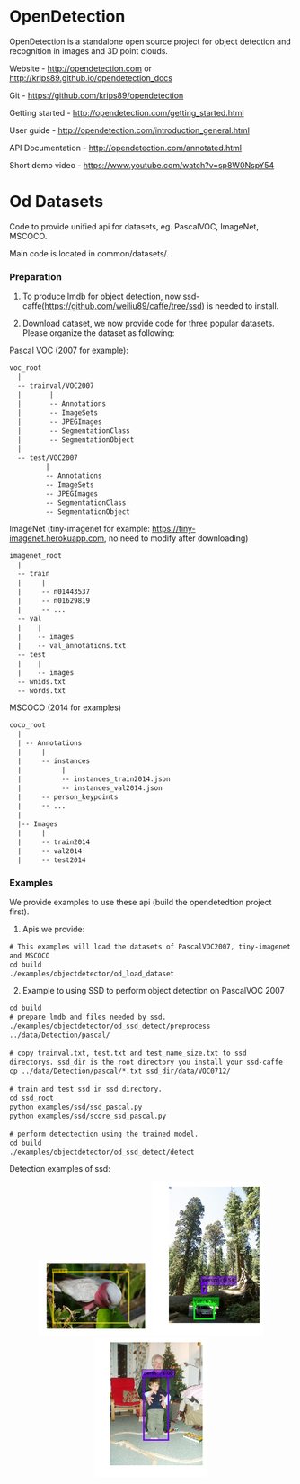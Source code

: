 OpenDetection
=============

OpenDetection is a standalone open source project for object detection and recognition in images and 3D point clouds.

Website - http://opendetection.com or http://krips89.github.io/opendetection_docs

Git - https://github.com/krips89/opendetection

Getting started - http://opendetection.com/getting_started.html

User guide - http://opendetection.com/introduction_general.html

API Documentation - http://opendetection.com/annotated.html

Short demo video - https://www.youtube.com/watch?v=sp8W0NspY54


Od Datasets
=============

Code to provide unified api for datasets, eg. PascalVOC, ImageNet, MSCOCO.

Main code is located in common/datasets/.

### Preparation
1. To produce lmdb for object detection, now ssd-caffe(https://github.com/weiliu89/caffe/tree/ssd) is needed to install.

2. Download dataset, we now provide code for three popular datasets. Please organize the dataset as following:

Pascal VOC (2007 for example):
```Shell
voc_root
  |
  -- trainval/VOC2007
  |       |
  |       -- Annotations
  |       -- ImageSets
  |       -- JPEGImages
  |       -- SegmentationClass
  |       -- SegmentationObject
  |
  -- test/VOC2007
         |
         -- Annotations
         -- ImageSets
         -- JPEGImages
         -- SegmentationClass
         -- SegmentationObject
```


ImageNet (tiny-imagenet for example: https://tiny-imagenet.herokuapp.com, no need to modify after downloading)
```Shell
imagenet_root
  |
  -- train
  |     |
  |     -- n01443537
  |     -- n01629819
  |     -- ...
  -- val
  |    |
  |    -- images
  |    -- val_annotations.txt
  -- test
  |    |
  |    -- images
  -- wnids.txt
  -- words.txt
```

MSCOCO (2014 for examples)
```Shell
coco_root
  |
  | -- Annotations
  |     |
  |     -- instances
  |          |
  |          -- instances_train2014.json
  |          -- instances_val2014.json
  |     -- person_keypoints
  |     -- ...
  |
  |-- Images
  |     |
  |     -- train2014
  |     -- val2014
  |     -- test2014
```


  

### Examples
We provide examples to use these api (build the opendetedtion project first).


1. Apis we provide:
```Shell
# This examples will load the datasets of PascalVOC2007, tiny-imagenet and MSCOCO
cd build
./examples/objectdetector/od_load_dataset
```

2. Example to using SSD to perform object detection on PascalVOC 2007
```Shell
cd build
# prepare lmdb and files needed by ssd.
./examples/objectdetector/od_ssd_detect/preprocess  ../data/Detection/pascal/

# copy trainval.txt, test.txt and test_name_size.txt to ssd directorys. ssd_dir is the root directory you install your ssd-caffe
cp ../data/Detection/pascal/*.txt ssd_dir/data/VOC0712/

# train and test ssd in ssd directory.
cd ssd_root
python examples/ssd/ssd_pascal.py
python examples/ssd/score_ssd_pascal.py

# perform detectection using the trained model.
cd build
./examples/objectdetector/od_ssd_detect/detect
```

Detection examples of ssd:

<p align="center">
<img src="./data/images/000040.jpg.png" width="200px">
<img src="./data/images/000137.jpg.png" width="200px">
<img src="./data/images/000247.jpg.png" width="200px">
</p>




